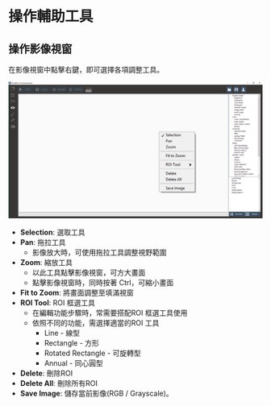 # 操作輔助工具

## 操作影像視窗

在影像視窗中點擊右鍵，即可選擇各項調整工具。

![](../../.gitbook/assets/tu-pian-44.png)

* **Selection**: 選取工具
* **Pan**: 拖拉工具
  * 影像放大時，可使用拖拉工具調整視野範圍
* **Zoom**: 縮放工具
  * 以此工具點擊影像視窗，可方大畫面
  * 點擊影像視窗時，同時按著 Ctrl，可縮小畫面
* **Fit to Zoom**: 將畫面調整至填滿視窗
* **ROI Tool**: ROI 框選工具
  * 在編輯功能步驟時，常需要搭配ROI 框選工具使用
  * 依照不同的功能，需選擇適當的ROI 工具
    * Line - 線型
    * Rectangle - 方形
    * Rotated Rectangle - 可旋轉型
    * Annual - 同心圓型
* **Delete**: 刪除ROI
* **Delete All**: 刪除所有ROI
* **Save Image**: 儲存當前影像\(RGB / Grayscale\)。


